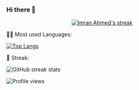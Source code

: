 ### Hi there 👋

<!--
**cybercat37794/cybercat37794** is a ✨ _special_ ✨ repository because its `README.md` (this file) appears on your GitHub profile.

Here are some ideas to get you started:

- 🔭 I’m currently working on ...
- 🌱 I’m currently learning ...
- 👯 I’m looking to collaborate on ...
- 🤔 I’m looking for help with ...
- 💬 Ask me about ...
- 📫 How to reach me: ...
- 😄 Pronouns: ...
- ⚡ Fun fact: ...
-->
<p align="center">
    <a href="https://github.com/cybercat37794/github-readme-streak-stats">
        <img title="🔥 Get streak stats for your profile at git.io/streak-stats" alt="Imran Ahmed's streak" src="https://github-readme-streak-stats.herokuapp.com/?user=cybercat37794&theme=darcula&hide_border=true&stroke=0000&background=060A0CD0"/>
    </a>
</p>

👨‍💻 Most used Languages:

[![Top Langs](https://github-readme-stats.vercel.app/api/top-langs/?username=cybercat37794&show_icons=true&theme=dracula)](https://github.com/anuraghazra/github-readme-stats)

📶 Streak:

![GitHub streak stats](https://github-readme-streak-stats.herokuapp.com/?user=cybercat37794&theme=darcula)  

![Profile views](https://gpvc.arturio.dev/cybercat37794)  
